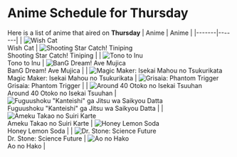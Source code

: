 # Anime Schedule for Thursday
Here is a list of anime that aired on **Thursday** 
| Anime | Anime |
|-------|-------|
| ![Wish Cat](https://cdn.myanimelist.net/images/anime/1850/145583.webp)<br>Wish Cat | ![Shooting Star Catch! Tiniping](https://cdn.myanimelist.net/images/anime/1583/145688.webp)<br>Shooting Star Catch! Tiniping |
| ![Tono to Inu](https://cdn.myanimelist.net/images/anime/1614/147192.webp)<br>Tono to Inu | ![BanG Dream! Ave Mujica](https://cdn.myanimelist.net/images/anime/1391/146762.webp)<br>BanG Dream! Ave Mujica |
| ![Magic Maker: Isekai Mahou no Tsukurikata](https://cdn.myanimelist.net/images/anime/1802/146725.webp)<br>Magic Maker: Isekai Mahou no Tsukurikata | ![Grisaia: Phantom Trigger](https://cdn.myanimelist.net/images/anime/1319/142188.webp)<br>Grisaia: Phantom Trigger |
| ![Around 40 Otoko no Isekai Tsuuhan](https://cdn.myanimelist.net/images/anime/1887/146512.webp)<br>Around 40 Otoko no Isekai Tsuuhan | ![Fuguushoku "Kanteishi" ga Jitsu wa Saikyou Datta](https://cdn.myanimelist.net/images/anime/1683/146293.webp)<br>Fuguushoku "Kanteishi" ga Jitsu wa Saikyou Datta |
| ![Ameku Takao no Suiri Karte](https://cdn.myanimelist.net/images/anime/1096/147327.webp)<br>Ameku Takao no Suiri Karte | ![Honey Lemon Soda](https://cdn.myanimelist.net/images/anime/1382/144602.webp)<br>Honey Lemon Soda |
| ![Dr. Stone: Science Future](https://cdn.myanimelist.net/images/anime/1403/146479.webp)<br>Dr. Stone: Science Future | ![Ao no Hako](https://cdn.myanimelist.net/images/anime/1496/147108.webp)<br>Ao no Hako |
